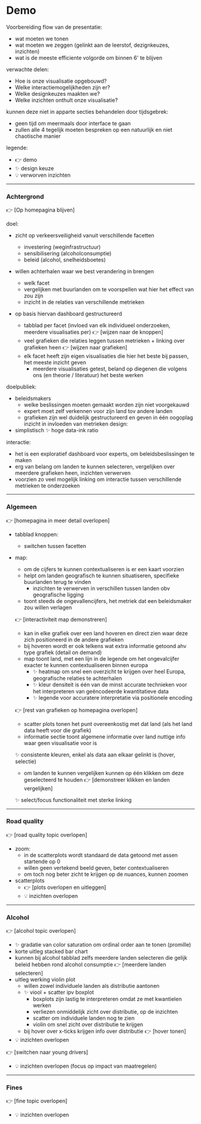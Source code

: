 # Demo 

Voorbereiding flow van de presentatie:
- wat moeten we tonen
- wat moeten we zeggen (gelinkt aan de leerstof, dezignkeuzes, inzichten)
- wat is de meeste efficiente volgorde om binnen 6' te blijven

verwachte delen:
- Hoe is onze visualisatie opgebouwd?
- Welke interactiemogelijkheden zijn er?
- Welke designkeuzes maakten we?
- Welke inzichten onthult onze visualisatie?

kunnen deze niet in apparte secties behandelen door tijdsgebrek:
- geen tijd om meermaals door interface te gaan
- zullen alle 4 tegelijk moeten bespreken op een natuurlijk en niet chaotische manier

legende:
- :point_right: demo
- :sparkles: design keuze
- :bulb: verworven inzichten

---

### Achtergrond

:point_right: [Op homepagina blijven]

doel: 
- zicht op verkeersveiligheid vanuit verschillende facetten 
    - investering (weginfrastructuur)
    - sensibilisering (alcoholconsumptie)
    - beleid (alcohol, snelheidsboetes)

- willen achterhalen waar we best verandering in brengen
    - welk facet
    - vergelijken met buurlanden om te voorspellen wat hier het effect van zou zijn
    - inzicht in de relaties van verschillende metrieken
    
- op basis hiervan dashboard gestructureerd
    - tabblad per facet (invloed van elk individueel onderzoeken, meerdere visualisaties per) :point_right: [wijzen naar de knoppen]
    - veel grafieken die relaties leggen tussen metrieken + linking over grafieken heen :point_right: [wijzen naar grafieken]
    - elk facet heeft zijn eigen visualisaties die hier het beste bij passen, het meeste inzicht geven
        - meerdere visualisaties getest, beland op diegenen die volgens ons (en theorie / literatuur) het beste werken

doelpubliek: 
- beleidsmakers
    - welke beslissingen moeten gemaakt worden zijn niet voorgekauwd
    - expert moet zelf verkennen voor zijn land tov andere landen
    - grafieken zijn wel duidelijk gestructureerd en geven in één oogoplag inzicht in invloeden van metrieken
design:
- simplistisch :sparkles: hoge data-ink ratio

interactie:
- het is een exploratief dashboard voor experts, om beleidsbeslissingen te maken
- erg van belang om landen te kunnen selecteren, vergelijken over meerdere grafieken heen, inzichten verwerven
- voorzien zo veel mogelijk linking om interactie tussen verschillende metrieken te onderzoeken

---

### Algemeen

:point_right: [homepagina in meer detail overlopen]

- tabblad knoppen:
    - switchen tussen facetten
- map:
	- om de cijfers te kunnen contextualiseren is er een kaart voorzien
	- helpt om landen geografisch te kunnen situatiseren, specifieke buurlanden terug te vinden
		- inzichten te verwerven in verschillen tussen landen obv geografische ligging
	- toont steeds de ongevallencijfers, het metriek dat een beleidsmaker zou willen verlagen

    :point_right: [interactiviteit map demonstreren]
    - kan in elke grafiek over een land hoveren en direct zien waar deze zich positioneerd in de andere grafieken
    - bij hoveren wordt er ook telkens wat extra informatie getoond ahv type grafiek (detail on demand)
    - map toont land, met een lijn in de legende om het ongevalcijfer exacter te kunnen contextualiseren binnen europa
        - :sparkles:  heatmap om snel een overzicht te krijgen over heel Europa, geografische relaties te achterhalen
        - :sparkles:  kleur densiteit is één van de minst accurate technieken voor het interpreteren van geëncodeerde kwantitatieve data
        - :sparkles:  legende voor accuratere interpretatie via positionele encoding


    :point_right: [rest van grafieken op homepagina overlopen]
	- scatter plots tonen het punt overeenkostig met dat land (als het land data heeft voor die grafiek)
	- informatie sectie toont algemene informatie over land
        nuttige info waar geen visualisatie voor is

    :sparkles: consistente kleuren, enkel als data aan elkaar gelinkt is (hover, selectie)

    - om landen te kunnen vergelijken kunnen op één klikken om deze geselecteerd te houden
    :point_right: [demonstreer klikken en landen vergelijken]

    :sparkles: select/focus functionaliteit met sterke linking

---

### Road quality

:point_right: [road quality topic overlopen]

- zoom:
    - in de scatterplots wordt standaard de data getoond met assen startende op 0
    - willen geen vertekend beeld geven, beter contextualiseren
    - om toch nog beter zicht te krijgen op de nuances, kunnen zoomen
- scatterplots
    - :point_right: [plots overlopen en uitleggen]
    - :bulb: inzichten overlopen

---

### Alcohol

:point_right: [alcohol topic overlopen]
- :sparkles: gradatie van color saturation om ordinal order aan te tonen (promille)
- korte uitleg stacked bar chart 
- kunnen bij alcohol tabblad zelfs meerdere landen selecteren die gelijk beleid hebben rond alcohol consumptie :point_right: [meerdere landen selecteren]
- uitleg werking violin plot 
    - willen zowel individuele landen als distributie aantonen
    - :sparkles: viool + scatter ipv boxplot
        - boxplots zijn lastig te interpreteren omdat ze met kwantielen werken
        - verliezen onmiddelijk zicht over distributie, op de inzichten
        - scatter om individuele landen nog te zien
        - violin om snel zicht over distributie te krijgen
    - bij hover over x-ticks krijgen info over distributie :point_right: [hover tonen]
- :bulb: inzichten overlopen

:point_right: [switchen naar young drivers]
- :bulb: inzichten overlopen (focus op impact van maatregelen)

---

### Fines

:point_right: [fine topic overlopen]
- :bulb: inzichten overlopen

